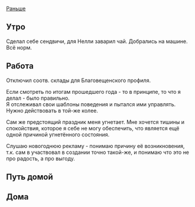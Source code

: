 [Раньше](2019.12.30.md)
## Утро
Сделал себе сендвичи, для Нелли заварил чай.
Добрались на машине. Всё норм.
## Работа
Отключил соотв. склады для Благовещенского профиля.

Если смотреть по итогам прошедшего года - то в принципе, то что я делал - было правильно.  
Я отслеживал свои шаблоны поведения и пытался ими управлять. Нужно действовать в той-же колее.

Сам же предстоящий праздник меня угнетает. Мне хочется тишины и спокойствия, которое я себе не могу обеспечить, что является ещё одной причиной угнетённого состояния.

Слушаю новогоднюю рекламу - понимаю причину её возникновения, т.к. сам в участвовал в создании точно такой-же, и понимаю что это не про радость, а про выгоду.
## Путь домой
## Дома